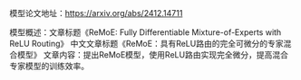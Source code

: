 模型论文地址：https://arxiv.org/abs/2412.14711

模型概述：文章标题《ReMoE: Fully Differentiable Mixture-of-Experts with ReLU Routing》
中文文章标题《ReMoE：具有ReLU路由的完全可微分的专家混合模型》
文章内容：提出ReMoE模型，使用ReLU路由实现完全微分，提高混合专家模型的训练效率。

